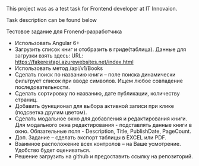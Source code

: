 This project was as a test task for Frontend developer at IT Innovaion.

Task description can be found below

Тестовое задание для Fronend-разработчика 
- Использовать Angular 6+
- Загрузить список книг и отобразить в гриде(таблица). Данные для загрузки взять здесь:
URL: https://fakerestapi.azurewebsites.net/index.html
- Использовать метод /api/v1/Books
- Сделать поиск по названию книги – поле поиска динамически фильтрует список при вводе
символов. Ищем любое совпадение последовательности.
- Сделать сортировку по названию, дате публикации, количеству страниц.
- Добавить функционал для выбора активной записи при клике (подсветка другим цветом).
- Сделать модальное окно для добавления и редактирования книги. Для модального окна
редактирования - подставлять данные книги в окно.
Обязательные поля - Description, Title, PublishDate, PageCount.
- Доп. Задание – сделать экспорт таблицы в EXCEL или PDF.
- Взаимное расположение всех контролов – на Ваше усмотрение. Удобство будет оцениваться.
- Решение загрузить на github и предоставить ссылку на репозиторий.
